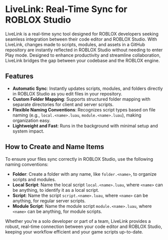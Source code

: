 # **LiveLink: Real-Time Sync for ROBLOX Studio**

LiveLink is a real-time sync tool designed for ROBLOX developers seeking seamless integration between their code editor and ROBLOX Studio. With LiveLink, changes made to scripts, modules, and assets in a GitHub repository are instantly reflected in ROBLOX Studio without needing to enter Play mode. Designed to enhance productivity and streamline collaboration, LiveLink bridges the gap between your codebase and the ROBLOX engine.

## Features

- **Automatic Sync**: Instantly updates scripts, modules, and folders directly in ROBLOX Studio as you edit files in your repository.
- **Custom Folder Mapping**: Supports structured folder mapping with separate directories for client and server scripts.
- **Flexible Naming Conventions**: Recognizes script types based on file naming (e.g., `local.<name>.luau`, `module.<name>.luau`), making organization easy.
- **Lightweight and Fast**: Runs in the background with minimal setup and system impact.

## How to Create and Name Items

To ensure your files sync correctly in ROBLOX Studio, use the following naming conventions:

- **Folder**: Create a folder with any name, like `folder.<name>`, to organize scripts and modules.
- **Local Script**: Name the local script `local.<name>.luau`, where `<name>` can be anything, to identify it as a local script.
- **Script**: Name the script `script.<name>.luau`, where `<name>` can be anything, for regular server scripts.
- **Module Script**: Name the module script `module.<name>.luau`, where `<name>` can be anything, for module scripts.

Whether you’re a solo developer or part of a team, LiveLink provides a robust, real-time connection between your code editor and ROBLOX Studio, keeping your workflow efficient and your game scripts up-to-date.
